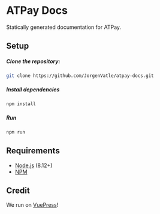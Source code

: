 # ATPay Docs
Statically generated documentation for ATPay.

## Setup
##### Clone the repository:
```bash
git clone https://github.com/JorgenVatle/atpay-docs.git
```
##### Install dependencies
```bash
npm install
``` 
##### Run
```bash
npm run
```

## Requirements
- [Node.js](https://nodejs.org/) (8.12+)
- [NPM](https://www.npmjs.com/get-npm)


## Credit
We run on [VuePress](https://vuepress.vuejs.org/)!
